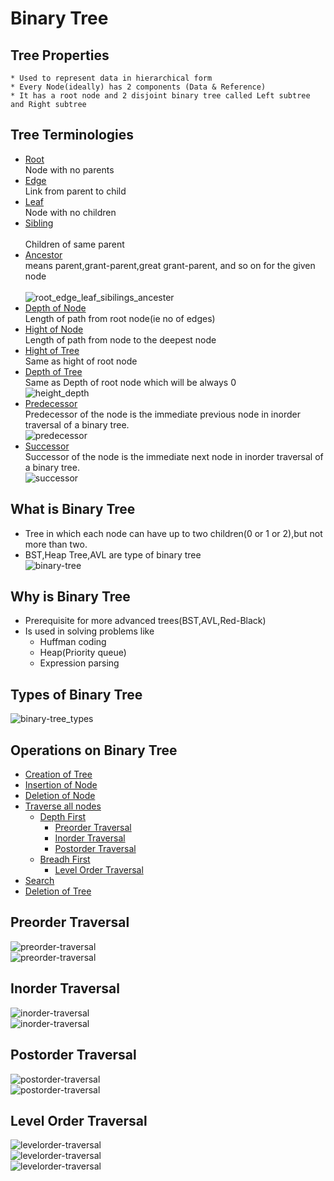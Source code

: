 # Binary Tree
## Tree Properties
	* Used to represent data in hierarchical form
	* Every Node(ideally) has 2 components (Data & Reference)
	* It has a root node and 2 disjoint binary tree called Left subtree and Right subtree

## Tree Terminologies
* [Root](#)<br> 
	Node with no parents<br> 
* [Edge](#)<br> 
	Link from parent to child <br> 
* [Leaf](#)<br> 
	Node with no children <br>
* [Sibling](#)<br> 	
	Children of same parent<br> 
* [Ancestor](#)<br> 
	 means parent,grant-parent,great grant-parent, and so on for the given node<br> 	
	![root_edge_leaf_sibilings_ancester](/images/logical-ds/binary-tree/1_tree-teriminologies_root_edge_leaf_sibilings_ancester.PNG) <br>
* [Depth of Node](#)<br> 
	Length of path from root node(ie no of edges)<br>
* [Hight of Node](#)<br> 
	 Length of path from node to the deepest node<br>
* [Hight of Tree](#)<br> 
	Same as hight of root node <br> 
* [Depth of Tree](#)<br> 
	 Same as Depth of root node which will be always 0<br> 
	![height_depth](/images/logical-ds/binary-tree/1_tree-teriminologies_height_depth.PNG) <br>
* [Predecessor](#)<br> 
	Predecessor of the node is the immediate previous node in inorder traversal of a binary tree.<br> 
	![predecessor](/images/logical-ds/binary-tree/1_10_tree-teriminologies_predecessor.PNG) <br>
* [Successor](#)<br> 
	Successor of the node is the immediate next node in inorder traversal of a binary tree.<br> 
	![successor](/images/logical-ds/binary-tree/1_11_tree-teriminologies_successor.PNG) <br>

## What is Binary Tree
* Tree in which each node can have up to two children(0 or 1 or 2),but not more than two.
* BST,Heap Tree,AVL are type of binary tree <br>
![binary-tree](/images/logical-ds/binary-tree/binary-tree.PNG) <br>

## Why is Binary Tree
* Prerequisite for more advanced trees(BST,AVL,Red-Black)
* Is used in solving problems like
	* Huffman coding
	* Heap(Priority queue)
	* Expression parsing
## Types of Binary Tree
![binary-tree_types](/images/logical-ds/binary-tree/binary-tree_types.PNG) <br>

## Operations on Binary Tree
* [Creation of Tree](#)
* [Insertion of Node](#)
* [Deletion of Node](#)
* [Traverse all nodes](#)
	* [Depth First](#)
		* [Preorder Traversal](#preorder-traversal)
		* [Inorder Traversal](#inorder-traversal)
		* [Postorder Traversal](#postorder-traversal)
	* [Breadh First](#)
		* [Level Order Traversal](#level-order-traversal)
* [Search](#)
* [Deletion of Tree](#)

## Preorder Traversal
![preorder-traversal](/images/logical-ds/binary-tree/2_1_1_binary-tree_preorder-traversal.PNG) <br>
![preorder-traversal](/images/logical-ds/binary-tree/2_1_2_binary-tree_preorder-traversal-algo.PNG) <br>
## Inorder Traversal
![inorder-traversal](/images/logical-ds/binary-tree/2_2_1_binary-tree_inorder-traversal.PNG) <br>
![inorder-traversal](/images/logical-ds/binary-tree/2_2_2_binary-tree_inorder-traversal-algo.PNG) <br>
## Postorder Traversal
![postorder-traversal](/images/logical-ds/binary-tree/2_3_1_binary-tree_postorder-traversal.PNG) <br>
![postorder-traversal](/images/logical-ds/binary-tree/2_3_2_binary-tree_postorder-traversal_algo.PNG) <br>
## Level Order Traversal
![levelorder-traversal](/images/logical-ds/binary-tree/2_4_1_binary-tree_levelorder-traversal.PNG) <br>
![levelorder-traversal](/images/logical-ds/binary-tree/2_4_2_binary-tree_levelorder-traversal_1.PNG) <br>
![levelorder-traversal](/images/logical-ds/binary-tree/2_4_3_binary-tree_levelorder-traversal_algo.PNG) <br>

		
	
	
